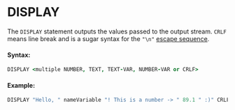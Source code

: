 # DISPLAY

The `DISPLAY` statement outputs the values passed to the output stream. `CRLF` means line break and is a sugar syntax for the `"\n"` [escape sequence](../variables-in-ldpl/escape-sequences.md).

#### Syntax:

```coffeescript
DISPLAY <multiple NUMBER, TEXT, TEXT-VAR, NUMBER-VAR or CRLF>
```

#### Example:

```coffeescript
DISPLAY "Hello, " nameVariable "! This is a number -> " 89.1 " :)" CRLF
```

